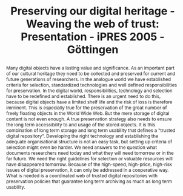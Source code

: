 ---
abstract: 'Many digital objects have a lasting value and significance. As an important
  part of our cultural heritage they need to be collected and preserved for current
  and future generations of researchers. In the analogue world we have established
  criteria for selection, standardized technologies and well defined responsibilities
  for preservation. In the digital world, responsibilities, technology and selection
  have to be redefined and established. There is an urgent need to do this, because
  digital objects have a limited shelf life and the risk of loss is therefore imminent.
  This is especially true for the preservation of the great number of freely floating
  objects in the World Wide Web. But the mere storage of digital content is not even
  enough. A true preservation strategy also needs to ensure the long term accessibility
  to and usage of the stored objects. It is this combination of long term storage
  and long term usability that defines a "trusted digital repository".

  Developing the right technology and establishing the adequate organisational structure
  is not an easy task, but setting up criteria of selection might even be harder.
  We need answers to the question what documents researchers need today and what they
  will need tomorrow or in the far future. We need the right guidelines for selection
  or valuable resources will have disappeared tomorrow.

  Because of the high-speed, high-price, high-risk issues of digital preservation,
  it can only be addressed in a cooperative way. What is needed is a coordinated web
  of trusted digital repositories with preservation policies that guarantee long term
  archiving as much as long term usability.'
creators:
- Niggemann, Elisabeth
date: null
document_url: https://services.phaidra.univie.ac.at/api/object/o:295031/download
grand_parent: iPRES
institutions: []
keywords:
- göttingen
landing_page_url: https://phaidra.univie.ac.at/o:295031
language: eng
layout: publication
license: CC BY-SA 3.0 AT
notes_url: null
parent: iPRES 2005
publication_type: paper
size: 731627
slides_url: null
source_name: iPRES
stream_url: null
title: 'Preserving our digital heritage - Weaving the web of trust: Presentation -
  iPRES 2005 - Göttingen'
year: 2005
---